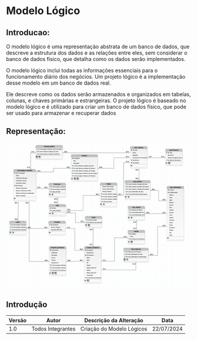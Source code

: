 # Modelo Lógico

## Introducao:

O modelo lógico é uma representação abstrata de um banco de dados, que descreve a estrutura dos dados e as relações entre eles, sem considerar o banco de dados físico, que detalha como os dados serão implementados.

O modelo lógico inclui todas as informações essenciais para o funcionamento diário dos negócios. Um projeto lógico é a implementação desse modelo em um banco de dados real.

Ele descreve como os dados serão armazenados e organizados em tabelas, colunas, e chaves primárias e estrangeiras. O projeto lógico é baseado no modelo lógico e é utilizado para criar um banco de dados físico, que pode ser usado para armazenar e recuperar dados

## Representação:

![Image](modelo_logico.png)


## Introdução

| Versão | Autor         | Descrição da Alteração                                                                                                                                      | Data       |
|--------|---------------|-------------------------------------------------------------------------------------------------------------------------------------------------------------|------------|
| 1.0    | Todos Integrantes  | Criação do Modelo Lógicos | 22/07/2024|
